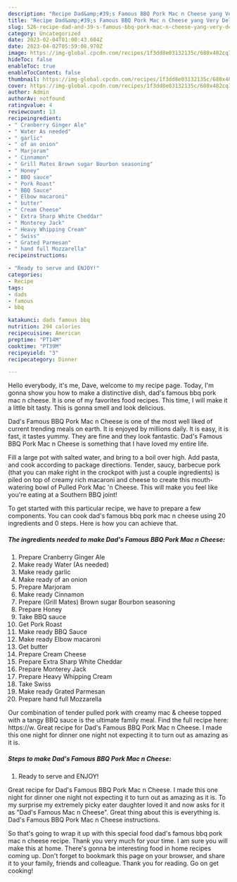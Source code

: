 ```yaml
---
description: "Recipe Dad&amp;#39;s Famous BBQ Pork Mac n Cheese yang Very Delicious"
title: "Recipe Dad&amp;#39;s Famous BBQ Pork Mac n Cheese yang Very Delicious"
slug: 526-recipe-dad-and-39-s-famous-bbq-pork-mac-n-cheese-yang-very-delicious
category: Uncategorized
date: 2023-02-04T01:00:43.604Z
date: 2023-04-02T05:59:08.970Z
image: https://img-global.cpcdn.com/recipes/1f3dd8e03132135c/680x482cq70/dads-famous-bbq-pork-mac-n-cheese-recipe-main-photo.jpg
hideToc: false
enableToc: true
enableTocContent: false
thumbnail: https://img-global.cpcdn.com/recipes/1f3dd8e03132135c/680x482cq70/dads-famous-bbq-pork-mac-n-cheese-recipe-main-photo.jpg
cover: https://img-global.cpcdn.com/recipes/1f3dd8e03132135c/680x482cq70/dads-famous-bbq-pork-mac-n-cheese-recipe-main-photo.jpg
author: Admin
authorAv: notfound
ratingvalue: 4
reviewcount: 13
recipeingredient:
- " Cranberry Ginger Ale"
- " Water As needed"
- " garlic"
- " of an onion"
- " Marjoram"
- " Cinnamon"
- " Grill Mates Brown sugar Bourbon seasoning"
- " Honey"
- " BBQ sauce"
- " Pork Roast"
- " BBQ Sauce"
- " Elbow macaroni"
- " butter"
- " Cream Cheese"
- " Extra Sharp White Cheddar"
- " Monterey Jack"
- " Heavy Whipping Cream"
- " Swiss"
- " Grated Parmesan"
- " hand full Mozzarella"
recipeinstructions:

- "Ready to serve and ENJOY!"
categories:
- Recipe
tags:
- dads
- famous
- bbq

katakunci: dads famous bbq 
nutrition: 294 calories
recipecuisine: American
preptime: "PT14M"
cooktime: "PT39M"
recipeyield: "3"
recipecategory: Dinner

---
```



Hello everybody, it's me, Dave, welcome to my recipe page. Today, I'm gonna show you how to make a distinctive dish, dad&#39;s famous bbq pork mac n cheese. It is one of my favorites food recipes. This time, I will make it a little bit tasty. This is gonna smell and look delicious.

Dad&#39;s Famous BBQ Pork Mac n Cheese is one of the most well liked of current trending meals on earth. It is enjoyed by millions daily. It is easy, it is fast, it tastes yummy. They are fine and they look fantastic. Dad&#39;s Famous BBQ Pork Mac n Cheese is something that I have loved my entire life.

Fill a large pot with salted water, and bring to a boil over high. Add pasta, and cook according to package directions. Tender, saucy, barbecue pork (that you can make right in the crockpot with just a couple ingredients) is piled on top of creamy rich macaroni and cheese to create this mouth-watering bowl of Pulled Pork Mac &#39;n Cheese. This will make you feel like you&#39;re eating at a Southern BBQ joint!


To get started with this particular recipe, we have to prepare a few components. You can cook dad&#39;s famous bbq pork mac n cheese using 20 ingredients and 0 steps. Here is how you can achieve that.

<!--inarticleads1-->

##### The ingredients needed to make Dad&#39;s Famous BBQ Pork Mac n Cheese:

1. Prepare  Cranberry Ginger Ale
1. Make ready  Water (As needed)
1. Make ready  garlic
1. Make ready  of an onion
1. Prepare  Marjoram
1. Make ready  Cinnamon
1. Prepare  (Grill Mates) Brown sugar Bourbon seasoning
1. Prepare  Honey
1. Take  BBQ sauce
1. Get  Pork Roast
1. Make ready  BBQ Sauce
1. Make ready  Elbow macaroni
1. Get  butter
1. Prepare  Cream Cheese
1. Prepare  Extra Sharp White Cheddar
1. Prepare  Monterey Jack
1. Prepare  Heavy Whipping Cream
1. Take  Swiss
1. Make ready  Grated Parmesan
1. Prepare  hand full Mozzarella


Our combination of tender pulled pork with creamy mac &amp; cheese topped with a tangy BBQ sauce is the ultimate family meal. Find the full recipe here: https://w. Great recipe for Dad&#39;s Famous BBQ Pork Mac n Cheese. I made this one night for dinner one night not expecting it to turn out as amazing as it is. 

<!--inarticleads2-->

##### Steps to make Dad&#39;s Famous BBQ Pork Mac n Cheese:


1. Ready to serve and ENJOY!

Great recipe for Dad&#39;s Famous BBQ Pork Mac n Cheese. I made this one night for dinner one night not expecting it to turn out as amazing as it is. To my surprise my extremely picky eater daughter loved it and now asks for it as &#34;Dad&#39;s Famous Mac n Cheese&#34;. Great thing about this is everything is. Dad&#39;s Famous BBQ Pork Mac n Cheese instructions. 

So that's going to wrap it up with this special food dad&#39;s famous bbq pork mac n cheese recipe. Thank you very much for your time. I am sure you will make this at home. There's gonna be interesting food in home recipes coming up. Don't forget to bookmark this page on your browser, and share it to your family, friends and colleague. Thank you for reading. Go on get cooking!

